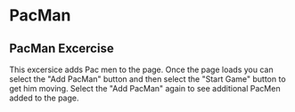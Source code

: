 # PacMan
## PacMan Excercise
This excersice adds Pac men to the page.  Once the page loads you can select the "Add PacMan" button and then select the "Start Game" button to get him moving. Select the "Add PacMan" again to see additional PacMen added to the page.

